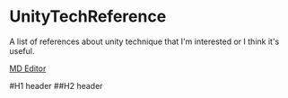 # UnityTechReference
A list of references about unity technique that I'm interested or I think it's useful.

[MD Editor](https://pandao.github.io/editor.md/en.html)


#H1 header
##H2 header
